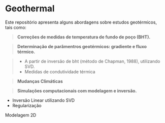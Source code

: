 # Geothermal 

Este repositório apresenta alguns abordagens sobre estudos geotérmicos, tais como: 

>**Correções de medidas de temperatura de fundo de poço (BHT).**

>**Determinação de parâmentros geotérmicos: gradiente e fluxo térmico.**

  >+ A partir de inversão de bht (método de Chapman, 1988), utilizando SVD.
  >+ Medidas de condutividade térmica

>**Mudanças Climáticas**

>**Simulações computacionais com modelagem e inversão.**
  + Inversão Linear utilizando SVD
  + Regularização
  
Modelagem 2D
